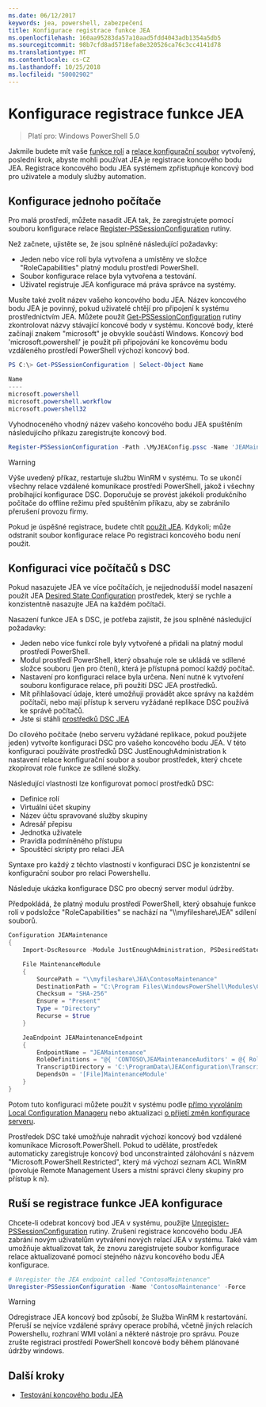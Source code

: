 ```yaml
---
ms.date: 06/12/2017
keywords: jea, powershell, zabezpečení
title: Konfigurace registrace funkce JEA
ms.openlocfilehash: 160aa95283da57a10aad5fdd4043adb1354a5db5
ms.sourcegitcommit: 98b7cfd8ad5718efa8e320526ca76c3cc4141d78
ms.translationtype: MT
ms.contentlocale: cs-CZ
ms.lasthandoff: 10/25/2018
ms.locfileid: "50002902"
---
```

# <a name="registering-jea-configurations"></a>Konfigurace registrace funkce JEA

> Platí pro: Windows PowerShell 5.0

Jakmile budete mít vaše [funkce rolí](role-capabilities.md) a [relace konfigurační soubor](session-configurations.md) vytvořený, poslední krok, abyste mohli používat JEA je registrace koncového bodu JEA.
Registrace koncového bodu JEA systémem zpřístupňuje koncový bod pro uživatele a moduly služby automation.

## <a name="single-machine-configuration"></a>Konfigurace jednoho počítače

Pro malá prostředí, můžete nasadit JEA tak, že zaregistrujete pomocí souboru konfigurace relace [Register-PSSessionConfiguration](https://msdn.microsoft.com/powershell/reference/5.1/microsoft.powershell.core/register-pssessionconfiguration) rutiny.

Než začnete, ujistěte se, že jsou splněné následující požadavky:
- Jeden nebo více rolí byla vytvořena a umístěny ve složce "RoleCapabilities" platný modulu prostředí PowerShell.
- Soubor konfigurace relace byla vytvořena a testování.
- Uživatel registruje JEA konfigurace má práva správce na systémy.

Musíte také zvolit název vašeho koncového bodu JEA.
Název koncového bodu JEA je povinný, pokud uživatelé chtějí pro připojení k systému prostřednictvím JEA.
Můžete použít [Get-PSSessionConfiguration](https://msdn.microsoft.com/powershell/reference/5.1/microsoft.powershell.core/get-pssessionconfiguration) rutiny zkontrolovat názvy stávající koncové body v systému.
Koncové body, které začínají znakem "microsoft" je obvykle součástí Windows.
Koncový bod 'microsoft.powershell' je použit při připojování ke koncovému bodu vzdáleného prostředí PowerShell výchozí koncový bod.

```powershell
PS C:\> Get-PSSessionConfiguration | Select-Object Name

Name
----
microsoft.powershell
microsoft.powershell.workflow
microsoft.powershell32
```

Vyhodnoceného vhodný název vašeho koncového bodu JEA spuštěním následujícího příkazu zaregistrujte koncový bod.

```powershell
Register-PSSessionConfiguration -Path .\MyJEAConfig.pssc -Name 'JEAMaintenance' -Force
```

> [!WARNING]
> Výše uvedený příkaz, restartuje službu WinRM v systému.
> To se ukončí všechny relace vzdálené komunikace prostředí PowerShell, jakož i všechny probíhající konfigurace DSC.
> Doporučuje se provést jakékoli produkčního počítače do offline režimu před spuštěním příkazu, aby se zabránilo přerušení provozu firmy.

Pokud je úspěšné registrace, budete chtít [použít JEA](using-jea.md).
Kdykoli; může odstranit soubor konfigurace relace Po registraci koncového bodu není použit.

## <a name="multi-machine-configuration-with-dsc"></a>Konfiguraci více počítačů s DSC

Pokud nasazujete JEA ve více počítačích, je nejjednodušší model nasazení použít JEA [Desired State Configuration](https://msdn.microsoft.com/powershell/dsc/overview) prostředek, který se rychle a konzistentně nasazujte JEA na každém počítači.

Nasazení funkce JEA s DSC, je potřeba zajistit, že jsou splněné následující požadavky:
- Jeden nebo více funkcí role byly vytvořené a přidali na platný modul prostředí PowerShell.
- Modul prostředí PowerShell, který obsahuje role se ukládá ve sdílené složce souboru (jen pro čtení), která je přístupná pomocí každý počítač.
- Nastavení pro konfiguraci relace byla určena. Není nutné k vytvoření souboru konfigurace relace, při použití DSC JEA prostředků.
- Mít přihlašovací údaje, které umožňují provádět akce správy na každém počítači, nebo mají přístup k serveru vyžádané replikace DSC používá ke správě počítačů.
- Jste si stáhli [prostředků DSC JEA](https://github.com/PowerShell/JEA/tree/master/DSC%20Resource)

Do cílového počítače (nebo serveru vyžádané replikace, pokud použijete jeden) vytvořte konfiguraci DSC pro vašeho koncového bodu JEA.
V této konfiguraci používáte prostředků DSC JustEnoughAdministration k nastavení relace konfigurační soubor a soubor prostředek, který chcete zkopírovat role funkce ze sdílené složky.

Následující vlastnosti lze konfigurovat pomocí prostředků DSC:
- Definice rolí
- Virtuální účet skupiny
- Název účtu spravované služby skupiny
- Adresář přepisu
- Jednotka uživatele
- Pravidla podmíněného přístupu
- Spouštěcí skripty pro relaci JEA

Syntaxe pro každý z těchto vlastností v konfiguraci DSC je konzistentní se konfigurační soubor pro relaci Powershellu.

Následuje ukázka konfigurace DSC pro obecný server modul údržby.

Předpokládá, že platný modulu prostředí PowerShell, který obsahuje funkce rolí v podsložce "RoleCapabilities" se nachází na "\\\\myfileshare\\JEA" sdílení souborů.


```powershell
Configuration JEAMaintenance
{
    Import-DscResource -Module JustEnoughAdministration, PSDesiredStateConfiguration

    File MaintenanceModule
    {
        SourcePath = "\\myfileshare\JEA\ContosoMaintenance"
        DestinationPath = "C:\Program Files\WindowsPowerShell\Modules\ContosoMaintenance"
        Checksum = "SHA-256"
        Ensure = "Present"
        Type = "Directory"
        Recurse = $true
    }

    JeaEndpoint JEAMaintenanceEndpoint
    {
        EndpointName = "JEAMaintenance"
        RoleDefinitions = "@{ 'CONTOSO\JEAMaintenanceAuditors' = @{ RoleCapabilities = 'GeneralServerMaintenance-Audit' }; 'CONTOSO\JEAMaintenanceAdmins' = @{ RoleCapabilities = 'GeneralServerMaintenance-Audit', 'GeneralServerMaintenance-Admin' } }"
        TranscriptDirectory = 'C:\ProgramData\JEAConfiguration\Transcripts'
        DependsOn = '[File]MaintenanceModule'
    }
}
```

Potom tuto konfiguraci můžete použít v systému podle [přímo vyvoláním Local Configuration Manageru](https://msdn.microsoft.com/powershell/dsc/metaconfig) nebo aktualizaci [o přijetí změn konfigurace serveru](https://msdn.microsoft.com/powershell/dsc/pullserver).

Prostředek DSC také umožňuje nahradit výchozí koncový bod vzdálené komunikace Microsoft.PowerShell.
Pokud to uděláte, prostředek automaticky zaregistruje koncový bod unconstrainted zálohování s názvem "Microsoft.PowerShell.Restricted", který má výchozí seznam ACL WinRM (povoluje Remote Management Users a místní správci členy skupiny pro přístup k ní).

## <a name="unregistering-jea-configurations"></a>Ruší se registrace funkce JEA konfigurace

Chcete-li odebrat koncový bod JEA v systému, použijte [Unregister-PSSessionConfiguration](https://msdn.microsoft.com/powershell/reference/5.1/microsoft.powershell.core/Unregister-PSSessionConfiguration) rutiny.
Zrušení registrace koncového bodu JEA zabrání novým uživatelům vytváření nových relací JEA v systému.
Také vám umožňuje aktualizovat tak, že znovu zaregistrujete soubor konfigurace relace aktualizované pomocí stejného názvu koncového bodu JEA konfigurace.

```powershell
# Unregister the JEA endpoint called "ContosoMaintenance"
Unregister-PSSessionConfiguration -Name 'ContosoMaintenance' -Force
```

> [!WARNING]
> Odregistrace JEA koncový bod způsobí, že Služba WinRM k restartování.
> Přeruší se nejvíce vzdálené správy operace probíhá, včetně jiných relacích Powershellu, rozhraní WMI volání a některé nástroje pro správu.
> Pouze zrušte registraci prostředí PowerShell koncové body během plánované údržby windows.

## <a name="next-steps"></a>Další kroky

- [Testování koncového bodu JEA](using-jea.md)

